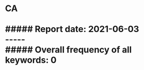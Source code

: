 # CA<br><br>##### Report date: 2021-06-03<br>-----<br>##### Overall frequency of all keywords: 0<br>